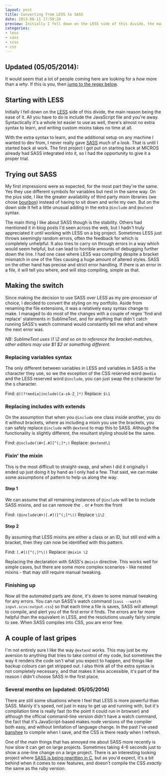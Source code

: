 ```yaml
---
layout: post
title: Converting from LESS to SASS
date: 2013-08-11 17:59:24
preview: Initially I fell down on the LESS side of this divide, the main reason being the ease of it. All you have to do is include the javascript file and you're away. Syntactically it's a whole lot easier to use as well, there's almost no extra syntax to learn, and writing custom mixins takes no time at all.
categories:
- less
- sass
- scss
- css
---
```


## Updated (05/05/2014):

It would seem that a lot of people coming here are looking for a *how* more than a *why*. If this is you, then [jump to the regex below](#making-the-switch).

## Starting with LESS

Initially I fell down on the [LESS](http://lesscss.org/) side of this divide, the main reason being the ease of it. All you have to do is include the JavaScript file and you're away. Syntactically it's a whole lot easier to use as well, there's almost no extra syntax to learn, and writing custom mixins takes no time at all.

With the extra syntax to learn, and the additional setup on any machine I wanted to dev from, I never really gave [SASS](http://sass-lang.com/) much of a look. That is until I started back at work. The first project I got put on starting back at MICROS already had SASS integrated into it, so I had the opportunity to give it a proper trial.

## Trying out SASS

My first impressions were as expected, for the most part they're the same. Yes they use different symbols for variables but nest in the same way. On the plus side, I like the greater availability of third party mixin libraries (we chose [bourbon](http://bourbon.io/)) instead of having to sit down and write my own. But on the down side It felt a little unusual adding in the extra `@include` and `@extend` syntax.

The main thing I like about SASS though is the stability. Others had mentioned it in blog posts I'd seen across the web, but I hadn't truly appreciated it until working with LESS on a big project. Sometimes LESS just throws seemingly random errors, often the feedback for which is completely unhelpful. It also tries to carry on through errors in a way which would seem helpful, but can lead to horrible amounts of debugging further down the line. I had one case where LESS was compiling despite a bracket mismatch in one of the files causing a huge amount of altered styles. SASS on the other hand has precise and strict error handling. If there is an error in a file, it will tell you where, and will stop compiling, simple as that.

## Making the switch

Since making the decision to use SASS over LESS as my pre-processor of choice, I decided to convert the styling on my portfolio. Aside from renaming the file extensions, it was a relatively easy syntax change to make. I managed to do most of the changes with a couple of regex 'find and replace' statements in SublimeText, and for anything that didn't catch running SASS's watch command would constantly tell me what and where the next error was.

*NB: SublimeText uses \1 \2 and so on to reference the bracket-matches, other editors may use $1 $2 or something different.*

### Replacing variables syntax

The only different between variables in LESS and variables in SASS is the character they use, so we the exception of the CSS reserved word `@media` and the LESS reserved word `@include`, you can just swap the `@` character for the `$` character.

Find: `@((?!media|include)[a-zA-Z_]*)`
Replace: `$\1`

### Replacing includes with extends

On the assumption that when you `@include` one class inside another, you do it without brackets, where as including a mixin you use the brackets, you can safely replace `@include` with `@extend` to map this to SASS. Although the functionality is slightly different, the resultant styling should be the same.

Find: `@include(\W+[.#][^(;]*;)`
Replace: `@extend\1`

### Fixin' the mixin

This is the most difficult to straight-swap, and when I did it originally I ended up just doing it by hand as I only had a few. That said, we can make some assumptions of pattern to help us along the way.

#### Step 1

We can assume that all remaining instances of `@include` will be to include SASS mixins, and so can remove the `.` or `#` from the front

Find: `(@include\W+)[.#]([^(;]*\()`
Replace `\1\2`

#### Step 2

By assuming that LESS mixins are either a class or an ID, but still end with a bracket, then they can now be identified with this pattern.

Find: `[.#]([^(;]*\()`
Replace: `@mixin \2`

Replacing the declaration with SASS's `@mixin` directive. This works well for simple cases, but there are some more complex scenarios - like nested mixins - that may still require manual tweaking.

### Finishing up

Now all the automated parts are done, it's down to some manual tweaking for any errors. You can run SASS's watch command (`sass --watch input.scss:output.css`) so that each time a file is saves, SASS will attempt to compile, and alert you of the first error it finds. The errors are far more helpful than the equivalent in LESS, and the resolutions usually fairly simple to see. When SASS compiles into CSS, you are error free.

## A couple of last gripes

I'm not entirely sure I like the way `@extend` works. This may just be my aversion to anything that tries to take control of my code, but sometimes the way it renders the code isn't what you expect to happen, and things like backup colours can get stripped out. I also think all of the extra syntax is not completely necessary, and that makes it less accessible, it's part of the reason I didn't choose SASS in the first place.

### Several months on (updated: 05/05/2014)

There are still some situations where I feel that LESS is more powerful than SASS. Mainly it's speed, not just in easy to get up and running with, but it's compilation time is really fast (to the point it could run in browser) and although the official command-line version didn't have a watch command, the fact that it's JavaScript-based makes node versions of the compiler both easy, and without limitation of language change. In the past I've used [banshee](https://www.npmjs.org/package/banshee) to compile when I save, and the CSS is there ready when I refresh.

One of the main things that has annoyed me about SASS more recently is how slow it can get on large projects. Sometimes taking 4-6 seconds just to show a one-line change on a large project. There is an interesting looking project where [SASS is being rewritten in C](https://github.com/hcatlin/libsass), but as you'd expect, it's a bit behind when it comes to new features, and doesn't compile the CSS *exactly* the same as the ruby version.
